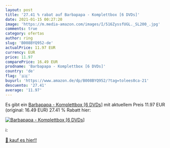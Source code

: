 ```yaml
---
layout: post
title: '27.41 % rabat auf Barbapapa - Komplettbox [6 DVDs]'
date: 2021-01-15 00:27:20
image: 'https://m.media-amazon.com/images/I/516ZyssfUGL._SL200_.jpg'
comments: true
category: ofertas
author: ring
slug: 'B008BYQ952-de'
actualPrice: 11.97 EUR
currency: EUR
price: 11.97
comparePrice: 16.49 EUR
prodname: 'Barbapapa - Komplettbox [6 DVDs]'
country: 'de'
flag: '🇩🇪'
buyurl: 'https://www.amazon.de/dp/B008BYQ952/?tag=tolees0ca-21'
descuento: '27.41'
average: '11.97'
---
```


Es gibt ein [Barbapapa - Komplettbox [6 DVDs]](https://www.amazon.de/dp/B008BYQ952/?tag=tolees0ca-21) mit aktuellem Preis 11.97 EUR (original: 16.49 EUR) 27.41 % Rabatt hier:

[![Barbapapa - Komplettbox [6 DVDs]](https://m.media-amazon.com/images/I/516ZyssfUGL._SL200_.jpg)](https://www.amazon.de/dp/B008BYQ952/?tag=tolees0ca-21)

ℹ️:


[🛒 kauf es hier!!](https://www.amazon.de/dp/B008BYQ952/?tag=tolees0ca-21)
